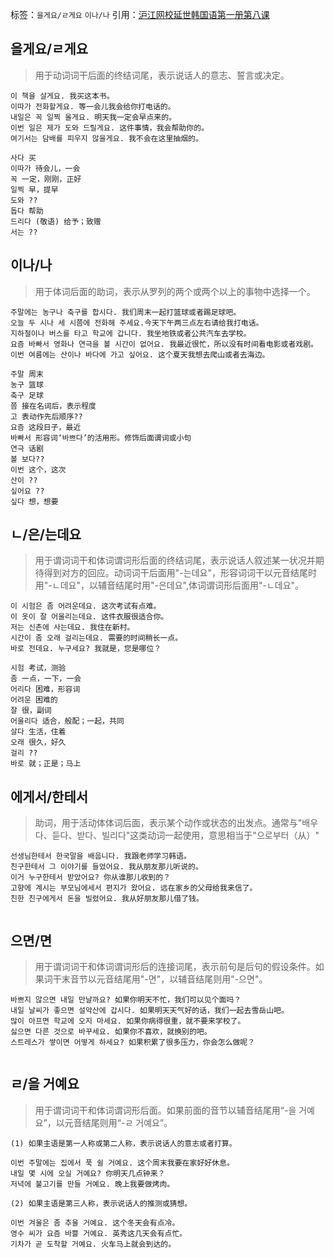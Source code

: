 标签：`을게요/ㄹ게요` `이나/나`
引用：[沪江网校延世韩国语第一册第八课](https://kr.hujiang.com/new/p749246/)

## 을게요/ㄹ게요
> 用于动词词干后面的终结词尾，表示说话人的意志、誓言或决定。
```
이 책을 살게요. 我买这本书。
이따가 전화할게요. 等一会儿我会给你打电话的。
내일은 꼭 일찍 올게요. 明天我一定会早点来的。
이번 일은 제가 도와 드릴게요. 这件事情，我会帮助你的。
여기서는 담배를 피우지 않을게요. 我不会在这里抽烟的。
```
```
사다 买
이따가 待会儿，一会
꼭 一定，刚刚，正好
일찍 早，提早
도와 ??
돕다 帮助
드리다 (敬语) 给予；致赠
서는 ??
```

## 이나/나
> 用于体词后面的助词，表示从罗列的两个或两个以上的事物中选择一个。
```
주말에는 농구나 축구를 합시다. 我们周末一起打篮球或者踢足球吧。
오늘 두 시나 세 시쯤에 전화해 주세요.今天下午两三点左右请给我打电话。
지하철이나 버스를 타고 학교에 갑니다. 我坐地铁或者公共汽车去学校。
요즘 바빠서 영화나 연극을 볼 시간이 없어요. 我最近很忙，所以没有时间看电影或者戏剧。
이번 여름에는 산이나 바다에 가고 싶어요. 这个夏天我想去爬山或者去海边。
```
```
주말 周末
농구 篮球
축구 足球
쯤 接在名词后，表示程度
고 表动作先后顺序??
요즘 这段日子，最近
바빠서 形容词‘바쁘다’的活用形。修饰后面谓词或小句
연극 话剧
볼 보다??
이번 这个，这次
산이 ??
싶어요 ??
싶다 想，想要
```

## ㄴ/은/는데요
> 用于谓词词干和体词谓词形后面的终结词尾，表示说话人叙述某一状况并期待得到对方的回应。动词词干后面用"-는데요"，形容词词干以元音结尾时用"-ㄴ데요"，以辅音结尾时用"-은데요",体词谓词形后面用"-ㄴ데요"。
```
이 시험은 좀 어려운데요. 这次考试有点难。
이 옷이 잘 어울리는데요. 这件衣服很适合你。
저는 신촌에 사는데요. 我住在新村。
시간이 좀 오래 걸리는데요. 需要的时间稍长一点。
바로 전데요. 누구세요? 我就是，您是哪位？
```
```
시험 考试，测验
좀 一点，一下，一会
어리다 困难，形容词
어려운 困难的
잘 很，副词
어울리다 适合，般配；一起，共同
살다 生活，住着
오래 很久，好久
걸리 ??
바로 就；正是；马上
```

## 에게서/한테서
> 助词，用于活动体体词后面，表示某个动作或状态的出发点。通常与"배우다、듣다、받다、빌리다"这类动词一起使用，意思相当于"으로부터（从）"
```
선생님한테서 한국말을 배웁니다. 我跟老师学习韩语。
친구한테서 그 이야기를 들었어요. 我从朋友那儿听说的。
이거 누구한테서 받았어요? 你从谁那儿收到的？
고향에 계시는 부모님에세서 편지가 왔어요. 远在家乡的父母给我来信了。
친한 친구에게서 돈을 빌렸어요. 我从好朋友那儿借了钱。
```
```

```

## 으면/면
> 用于谓词词干和体词谓词形后的连接词尾，表示前句是后句的假设条件。如果词干末音节以元音结尾用"-면"，以辅音结尾则用"-으면"。
```
바쁘지 않으면 내일 만날까요? 如果你明天不忙，我们可以见个面吗？
내일 날씨가 좋으면 설악산에 갑시다. 如果明天天气好的话，我们一起去雪岳山吧。
많이 아프면 학교에 오지 마세요. 如果你病得很重，就不要来学校了。
싫으면 다른 것으로 바꾸세요. 如果你不喜欢，就换别的吧。
스트레스가 쌓이면 어떻게 하세요? 如果积累了很多压力，你会怎么做呢？
```
```

```

## ㄹ/을 거예요
> 用于谓词词干和体词谓词形后面。如果前面的音节以辅音结尾用“-을 거예요”，以元音结尾则用“-ㄹ 거예요”。
```
(1) 如果主语是第一人称或第二人称，表示说话人的意志或者打算。

이번 주말에는 집에서 푹 쉴 거예요. 这个周末我要在家好好休息。
내일 몇 시에 오실 거예요? 你明天几点钟来？
저녁에 불고기를 만들 거예요. 晚上我要做烤肉。
```
```
(2) 如果主语是第三人称，表示说话人的推测或猜想。

이번 겨울은 좀 추울 거예요. 这个冬天会有点冷。
영수 씨가 요즘 바쁠 거예요. 英秀这几天会有点忙。
기차가 곧 도착할 거예요. 火车马上就会到达的。
```
```

```
